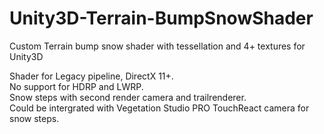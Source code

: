 # Unity3D-Terrain-BumpSnowShader
Custom Terrain bump snow shader with tessellation and 4+ textures for Unity3D

Shader for Legacy pipeline, DirectX 11+.  
No support for HDRP and LWRP.  
Snow steps with second render camera and trailrenderer.  
Could be intergrated with Vegetation Studio PRO TouchReact camera for snow steps.
